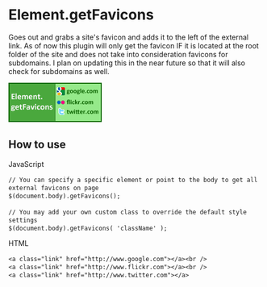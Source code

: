 Element.getFavicons
===========

Goes out and grabs a site's favicon and adds it to the left of the external link.
As of now this plugin will only get the favicon IF it is located at the root folder of the site and does not take into consideration favicons for subdomains.
I plan on updating this in the near future so that it will also check for subdomains as well.

![Screenshot](http://github.com/subhaze/mootools-external-favicon/raw/master/logo.png)

How to use
----------

JavaScript

	// You can specify a specific element or point to the body to get all external favicons on page
	$(document.body).getFavicons();
	
	// You may add your own custom class to override the default style settings
	$(document.body).getFavicons( 'className' );
	
HTML

	<a class="link" href="http://www.google.com"></a><br />
	<a class="link" href="http://www.flickr.com"></a><br />
	<a class="link" href="http://www.twitter.com"></a>